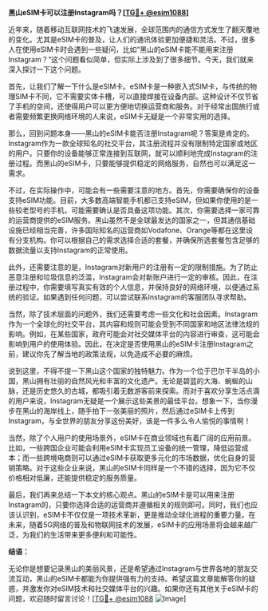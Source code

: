 **黑山eSIM卡可以注册Instagram吗？[[TG💪+ @esim1088](https://t.me/s/esim1088)]**

近年来，随着移动互联网技术的飞速发展，全球范围内的通信方式发生了翻天覆地的变化。尤其是eSIM卡的普及，让人们的通讯体验更加便捷和灵活。不过，很多人在使用eSIM卡时会遇到一些疑问，比如“黑山的eSIM卡能不能用来注册Instagram？”这个问题看似简单，但实际上涉及到了很多细节。今天，我们就来深入探讨一下这个问题。

首先，让我们了解一下什么是eSIM卡。eSIM卡是一种嵌入式SIM卡，与传统的物理SIM卡不同，它不需要实体卡槽，可以直接焊接在设备内部。这种设计不仅节省了手机的空间，还使得用户可以更方便地切换运营商和服务。对于经常出国旅行或者需要频繁更换网络环境的人来说，eSIM卡无疑是一个非常实用的选择。

那么，回到问题本身——黑山的eSIM卡能否注册Instagram呢？答案是肯定的。Instagram作为一款全球知名的社交平台，其注册流程并没有限制特定国家或地区的用户。只要你的设备能够正常连接到互联网，就可以顺利地完成Instagram的注册过程。而黑山的eSIM卡，只要能够提供稳定的网络服务，自然也可以满足这一需求。

不过，在实际操作中，可能会有一些需要注意的地方。首先，你需要确保你的设备支持eSIM功能。目前，大多数高端智能手机都已支持eSIM，但如果你使用的是一些较老型号的手机，可能需要确认是否具备这项功能。其次，你需要选择一家可靠的运营商提供的eSIM服务。黑山虽然不是全球最发达的国家之一，但其通信基础设施已经相当完善，许多国际知名的运营商如Vodafone、Orange等都在这里设有分支机构。你可以根据自己的需求选择合适的套餐，并确保所选套餐包含足够的数据流量以支持Instagram的正常使用。

此外，还需要注意的是，Instagram对新用户的注册有一定的限制措施。为了防止恶意注册和垃圾信息的泛滥，Instagram会对新账户进行一定的审核。因此，在注册过程中，你需要填写真实有效的个人信息，并保持良好的网络环境，以便通过系统的验证。如果遇到任何问题，可以尝试联系Instagram的客服团队寻求帮助。

当然，除了技术层面的问题外，我们还需要考虑一些文化和社会因素。Instagram作为一个全球化的社交平台，其内容和规则可能会受到不同国家和地区法律法规的影响。例如，在某些国家，政府可能会对社交媒体平台的内容进行审查，这可能会影响到用户的使用体验。因此，在决定是否使用黑山的eSIM卡注册Instagram之前，建议你先了解当地的政策法规，以免造成不必要的麻烦。

说到这里，不得不提一下黑山这个国家的独特魅力。作为一个位于巴尔干半岛的小国，黑山拥有壮丽的自然风光和丰富的文化遗产。无论是碧蓝的大海、蜿蜒的山脉，还是历史悠久的古城，都吸引着无数游客前来探索。而对于喜欢分享生活点滴的用户来说，Instagram无疑是一个展示这些美景的最佳平台。想象一下，当你漫步在黑山的海岸线上，随手拍下一张美丽的照片，然后通过eSIM卡上传到Instagram，与全世界的朋友分享这份美好，该是一件多么令人愉悦的事情啊！

当然，除了个人用户的使用场景外，eSIM卡在商业领域也有着广阔的应用前景。比如，一些跨国企业可能会利用eSIM卡实现员工设备的统一管理，降低运营成本；而一些跨境电商则可以通过eSIM卡获取更多元化的市场数据，优化自身的营销策略。对于这些企业来说，黑山的eSIM卡同样是一个不错的选择，因为它不仅价格相对低廉，还能提供稳定的服务质量。

最后，我们再来总结一下本文的核心观点。黑山的eSIM卡是可以用来注册Instagram的，只要你选择合适的运营商并遵循相关的规则即可。同时，我们也应该认识到，eSIM卡不仅仅是一项技术革新，更是推动全球化进程的重要力量。在未来，随着5G网络的普及和物联网技术的发展，eSIM卡的应用场景将会越来越广泛，为我们的生活带来更多便利和可能性。

**结语：**

无论你是想要记录黑山的美丽风景，还是希望通过Instagram与世界各地的朋友交流互动，黑山的eSIM卡都能为你提供强有力的支持。希望这篇文章能解答你的疑惑，并激发你对eSIM技术和社交媒体平台的兴趣。如果你还有其他关于eSIM卡的问题，欢迎随时留言讨论！[[TG💪+ @esim1088](https://t.me/s/esim1088) ![Image](https://i.postimg.cc/4NQfJmqS/Snipaste-2025-05-13-00-14-12.png)]